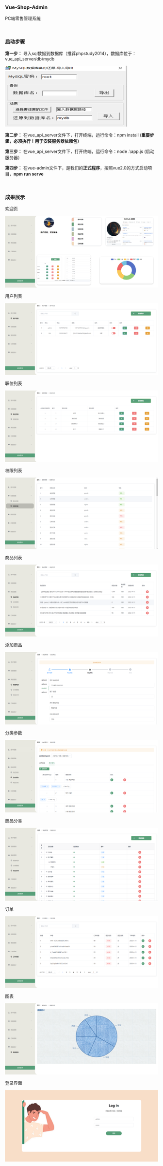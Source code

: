 ### Vue-Shop-Admin 

PC端零售管理系统

<br>



### 启动步骤


**第一步：** 导入sql数据到数据库（推荐phpstudy2014），数据库位于：vue_api_server/db/mydb

<img src="https://github.com/jianghao-py/Vue-Shop-Admin/blob/main/img/database.png" width="400" height="200">



**第二步：** 在vue_api_server文件下，打开终端，运行命令：npm install (**重要步骤，必须执行！用于安装服务器依赖包）**

**第三步：** 在vue_api_server文件下，打开终端，运行命令：node .\app.js (启动服务器）

**第四步：** 在vue-admin文件下，是我们的**正式程序**，按照vue2.0的方式启动项目，**npm run serve**

<br>

### 成果展示

欢迎页

<img src="https://github.com/jianghao-py/Vue-Shop-Admin/blob/main/img/app1.png">

<br>

用户列表

<img src="https://github.com/jianghao-py/Vue-Shop-Admin/blob/main/img/app2.png">

<br>

职位列表

<img src="https://github.com/jianghao-py/Vue-Shop-Admin/blob/main/img/app3.png">

<br>

权限列表

<img src="https://github.com/jianghao-py/Vue-Shop-Admin/blob/main/img/app4.png">

<br>

商品列表

<img src="https://github.com/jianghao-py/Vue-Shop-Admin/blob/main/img/app5.png">

<br>

添加商品

<img src="https://github.com/jianghao-py/Vue-Shop-Admin/blob/main/img/app6.png">

<br>

分类参数

<img src="https://github.com/jianghao-py/Vue-Shop-Admin/blob/main/img/app7.png">

<br>

商品分类

<img src="https://github.com/jianghao-py/Vue-Shop-Admin/blob/main/img/app8.png">

<br>

订单

<img src="https://github.com/jianghao-py/Vue-Shop-Admin/blob/main/img/app9.png">

<br>

图表

<img src="https://github.com/jianghao-py/Vue-Shop-Admin/blob/main/img/app10.png">

<br>

登录界面

<img src="https://github.com/jianghao-py/Vue-Shop-Admin/blob/main/img/app11.png">

